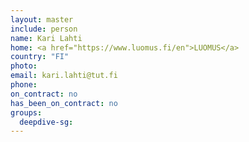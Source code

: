 ```yaml
---
layout: master
include: person
name: Kari Lahti
home: <a href="https://www.luomus.fi/en">LUOMUS</a>
country: "FI"
photo:
email: kari.lahti@tut.fi
phone:
on_contract: no
has_been_on_contract: no
groups:
  deepdive-sg:
---
```

